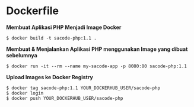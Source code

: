# Dockerfile

**Membuat Aplikasi PHP Menjadi Image Docker**

```
$ docker build -t sacode-php:1.1 .
```

**Membuat & Menjalankan Aplikasi PHP menggunakan Image yang dibuat sebelumnya**

```
$ docker run -it --rm --name my-sacode-app -p 8080:80 sacode-php:1.1
```

**Upload Images ke Docker Registry**

```
$ docker tag sacode-php:1.1 YOUR_DOCKERHUB_USER/sacode-php
$ docker login
$ docker push YOUR_DOCKERHUB_USER/sacode-php
```
